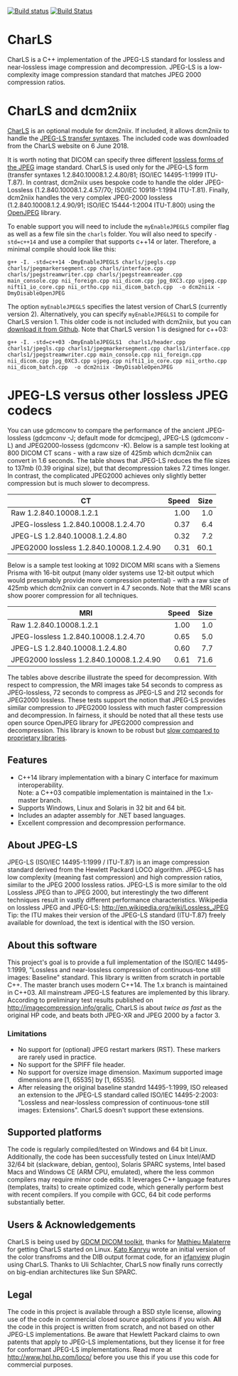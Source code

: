 [![Build status](https://ci.appveyor.com/api/projects/status/yq0naf3v2m8nfa8r/branch/master?svg=true)](https://ci.appveyor.com/project/vbaderks/charls/branch/master)
[![Build Status](https://travis-ci.org/team-charls/charls.svg?branch=master)](https://travis-ci.org/team-charls/charls)

# CharLS

CharLS is a C++ implementation of the JPEG-LS standard for lossless and near-lossless image compression and decompression.
JPEG-LS is a low-complexity image compression standard that matches JPEG 2000 compression ratios.

# CharLS and dcm2niix

[CharLS](https://github.com/team-charls/charls) is an optional module for dcm2niix. If included, it allows dcm2niix to handle the [JPEG-LS transfer syntaxes](https://www.nitrc.org/plugins/mwiki/index.php/dcm2nii:MainPage#DICOM_Transfer_Syntaxes_and_Compressed_Images). The included code was downloaded from the CharLS website on 6 June 2018.

It is worth noting that DICOM can specify three different [lossless forms of the JPEG](http://www.mccauslandcenter.sc.edu/crnl/tools/jpeg-formats) image standard. CharLS is used only for the JPEG-LS form (transfer syntaxes 1.2.840.10008.1.2.4.80/81; ISO/IEC 14495-1:1999 ITU-T.87). In contrast, dcm2niix uses bespoke code to handle the older JPEG-Lossless (1.2.840.10008.1.2.4.57/70; ISO/IEC 10918-1:1994 ITU-T.81). Finally, dcm2niix handles the very complex JPEG-2000 lossless (1.2.840.10008.1.2.4.90/91; ISO/IEC 15444-1:2004 ITU-T.800) using the [OpenJPEG](https://github.com/uclouvain/openjpeg) library.

To enable support you will need to include the `myEnableJPEGLS` compiler flag as well as a few file sin the `charls` folder. You will also need to specify `-std=c++14` and use a compiler that supports c++14 or later. Therefore, a minimal compile should look like this:

`g++ -I. -std=c++14 -DmyEnableJPEGLS charls/jpegls.cpp charls/jpegmarkersegment.cpp charls/interface.cpp  charls/jpegstreamwriter.cpp charls/jpegstreamreader.cpp main_console.cpp nii_foreign.cpp nii_dicom.cpp jpg_0XC3.cpp ujpeg.cpp nifti1_io_core.cpp nii_ortho.cpp nii_dicom_batch.cpp  -o dcm2niix -DmyDisableOpenJPEG`

The option `myEnableJPEGLS` specifies the latest version of CharLS (currently version 2). Alternatively, you can specify `myEnableJPEGLS1` to compile for  CharLS version 1. This older code is not included with dcm2niix, but you can  [download it from Github](https://github.com/team-charls/charls/tree/1.x-master). Note that CharLS version 1 is designed for c++03:

`g++ -I. -std=c++03 -DmyEnableJPEGLS1  charls1/header.cpp charls1/jpegls.cpp charls1/jpegmarkersegment.cpp charls1/interface.cpp  charls1/jpegstreamwriter.cpp main_console.cpp nii_foreign.cpp nii_dicom.cpp jpg_0XC3.cpp ujpeg.cpp nifti1_io_core.cpp nii_ortho.cpp nii_dicom_batch.cpp  -o dcm2niix -DmyDisableOpenJPEG`

# JPEG-LS versus other lossless JPEG codecs

You can use gdcmconv to compare the performance of the ancient JPEG-lossless (gdcmconv -J; default mode for dcmcjpeg), JPEG-LS (gdcmconv -L) and JPEG2000-lossess (gdcmconv -K). Below is a sample test looking at 800 DICOM CT scans - with a raw size of 425mb which dcm2niix can convert in 1.6 seconds. The table shows that JPEG-LS reduces the file sizes to 137mb (0.39 original size), but that decompression takes 7.2 times longer. In contrast, the complicated JPEG2000 achieves only slightly better compression but is much slower to decompress.

| CT                                        | Speed | Size  |
| ----------------------------------------- | -----:| -----:|
| Raw 1.2.840.10008.1.2.1                   |  1.00 |  1.0  |
| JPEG-lossless 1.2.840.10008.1.2.4.70      |  0.37 |  6.4  |
| JPEG-LS 1.2.840.10008.1.2.4.80            |  0.32 |  7.2  |
| JPEG2000 lossless 1.2.840.10008.1.2.4.90  |  0.31 | 60.1  |

Below is a sample test looking at 1092 DICOM MRI scans with a Siemens Prisma with 16-bit output (many older systems use 12-bit output which would presumably provide more compression potential) - with a raw size of 425mb which dcm2niix can convert in 4.7 seconds. Note that the MRI scans show poorer compression for all techniques.

| MRI                                       | Speed | Size  |
| ----------------------------------------- | -----:| -----:|
| Raw 1.2.840.10008.1.2.1                   |  1.00 |  1.0  |
| JPEG-lossless 1.2.840.10008.1.2.4.70      |  0.65 |  5.0  |
| JPEG-LS 1.2.840.10008.1.2.4.80            |  0.60 |  7.7  |
| JPEG2000 lossless 1.2.840.10008.1.2.4.90  |  0.61 | 71.6  |

The tables above describe illustrate the speed for decompression. With respect to compression, the MRI images take 54 seconds to compress as JPEG-lossless, 72 seconds to compress as JPEG-LS and 212 seconds for JPEG2000 lossless. These tests support the notion that JPEG-LS provides similar compression to JPEG2000 lossless with much faster compression and decompression. In fairness, it should be noted that all these tests use open source OpenJPEG library for JPEG2000 compression and decompression. This library is known to be robust but [slow compared to proprietary libraries](https://blog.hexagongeospatial.com/jpeg2000-quirks/).

## Features

* C++14 library implementation with a binary C interface for maximum interoperability.</br>Note: a C++03 compatible implementation is maintained in the 1.x-master branch.
* Supports Windows, Linux and Solaris in 32 bit and 64 bit.
* Includes an adapter assembly for .NET based languages.
* Excellent compression and decompression performance.

## About JPEG-LS

JPEG-LS (ISO/IEC 14495-1:1999 / ITU-T.87) is an image compression standard derived from the Hewlett Packard LOCO algorithm. JPEG-LS has low complexity (meaning fast compression) and high compression ratios, similar to the JPEG 2000 lossless ratios. JPEG-LS is more similar to the old Lossless JPEG than to JPEG 2000, but interestingly the two different techniques result in vastly different performance characteristics.
Wikipedia on lossless JPEG and JPEG-LS: <http://en.wikipedia.org/wiki/Lossless_JPEG>
Tip: the ITU makes their version of the JPEG-LS standard (ITU-T.87) freely available for download, the text is identical with the ISO version.

## About this software

This project's goal is to provide a full implementation of the ISO/IEC 14495-1:1999, "Lossless and near-lossless compression of continuous-tone still images: Baseline" standard. This library is written from scratch in portable C++. The master branch uses modern C++14. The 1.x branch is maintained in C++03. All mainstream JPEG-LS features are implemented by this library.
According to preliminary test results published on http://imagecompression.info/gralic, CharLS is about *twice as fast* as the original HP code, and beats both JPEG-XR and JPEG 2000 by a factor 3.

### Limitations

* No support for (optional) JPEG restart markers (RST). These markers are rarely used in practice.
* No support for the SPIFF file header.
* No support for oversize image dimension. Maximum supported image dimensions are [1, 65535] by [1, 65535].
* After releasing the original baseline standrd 14495-1:1999, ISO released an extension to the JPEG-LS standard called ISO/IEC 14495-2:2003: "Lossless and near-lossless compression of continuous-tone still images: Extensions". CharLS doesn't support these extensions.

## Supported platforms

The code is regularly compiled/tested on Windows and 64 bit Linux. Additionally, the code has been successfully tested on Linux Intel/AMD 32/64 bit (slackware, debian, gentoo), Solaris SPARC systems, Intel based Macs and Windows CE (ARM CPU, emulated), where the less common compilers may require minor code edits. It leverages C++ language features (templates, traits) to create optimized code, which generally perform best with recent compilers. If you compile with GCC, 64 bit code performs substantially better.

## Users & Acknowledgements

CharLS is being used by [GDCM DICOM toolkit](http://sourceforge.net/projects/gdcm/), thanks for [Mathieu Malaterre](http://sourceforge.net/users/malat) for getting CharLS started on Linux. [Kato Kanryu](http://knivez.homelinux.org/) wrote an initial version of the color transfroms and the DIB output format code, for an [irfanview](http://www.irfanview.com) plugin using CharLS. Thanks to Uli Schlachter, CharLS now finally runs correctly on big-endian architectures like Sun SPARC.

## Legal

The code in this project is available through a BSD style license, allowing use of the code in commercial closed source applications if you wish. **All** the code in this project is written from scratch, and not based on other JPEG-LS implementations. Be aware that Hewlett Packard claims to own patents that apply to JPEG-LS implementations, but they license it for free for conformant JPEG-LS implementations. Read more at <http://www.hpl.hp.com/loco/> before you use this if you use this code for commercial purposes.

